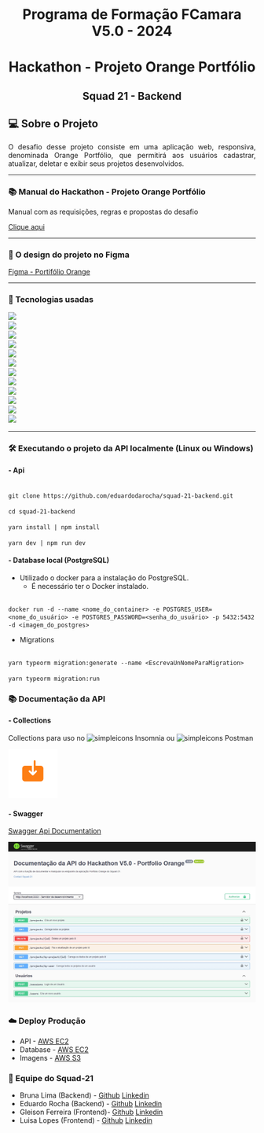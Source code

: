 <div align="center">
 <h1>Programa de Formação FCamara V5.0 - 2024</h1>
 <h1>Hackathon - Projeto Orange Portfólio </h1>
 <h2>Squad 21 -  Backend<h2>
</div>

## 💻 Sobre o Projeto

<p align="justify">O desafio desse projeto consiste em uma aplicação web, responsiva, denominada Orange Portfólio, que permitirá aos usuários cadastrar, atualizar, deletar e exibir seus projetos desenvolvidos.
</p>

---

### 📚 Manual do Hackathon - Projeto Orange Portfólio

<p> Manual com as requisições, regras e propostas do desafio </p>

[Clique aqui](./Manual%20do%20Hackathon%20-%20Programa%20de%20Formação%20Season%205.pdf)

---

### 📐 O design do projeto no Figma

[Figma - Portifólio Orange](https://www.figma.com/file/utDx59m5Opz1lDSN1J4r9I/Desafio---Programa-de-Forma%C3%A7%C3%A3o-5.0?type=design&mode=design&t=upUd2uD97JqrEuYN-0)

---

### 💾 Tecnologias usadas

[<img src = "https://img.shields.io/badge/github-D7D7D7.svg?&style=for-the-badge&logo=github&logoColor=white"><br>](https://github.com/)
<img src = "https://img.shields.io/badge/javascript-black?style=for-the-badge&logo=javascript"><br>
[<img src = "https://img.shields.io/badge/Nodejs-white?style=for-the-badge&logo=nodedotjs">](https://nodejs.org/)<br>
[<img src = "https://img.shields.io/badge/typescript-lightblue?style=for-the-badge&logo=typescript">](https://www.typescriptlang.org/)<br>
[<img src = "https://img.shields.io/badge/express-black?style=for-the-badge&logo=express">](https://expressjs.com/)<br>
[<img src = "https://img.shields.io/badge/swagger-darkgreen?style=for-the-badge&logo=swagger">](https://swagger.io)<br>
[<img src = "https://img.shields.io/badge/PostgreSQL-black?style=for-the-badge&logo=PostgreSQL">](https://www.postgresql.org/)<br>
[<img src = "https://img.shields.io/badge/TypeORM-E83524?style=for-the-badge&logo=typeform">](https://typeorm.io/)<br>
[<img src = "https://img.shields.io/badge/Bcryptjs-black?style=for-the-badge&logo=letsencrypt">](https://www.npmjs.com/package/bcryptjs)<br>
[<img src = "https://img.shields.io/badge/jsonwebtokens-black?style=for-the-badge&logo=jsonwebtokens">](https://www.npmjs.com/package/jsonwebtoken)<br>
[<img src = "https://img.shields.io/badge/AWS-black?style=for-the-badge&logo=amazonaws">](https://aws.amazon.com/pt/)<br>
[<img src = "https://img.shields.io/badge/docker-white?style=for-the-badge&logo=docker">](https://www.docker.com/)<br>

---

### 🛠️ Executando o projeto da API localmente (Linux ou Windows)

#### - Api

````

git clone https://github.com/eduardodarocha/squad-21-backend.git

cd squad-21-backend

yarn install | npm install

yarn dev | npm run dev
````

#### - Database local (PostgreSQL)

- Utilizado o docker para a instalação do PostgreSQL.
  - É necessário ter o Docker instalado.

````

docker run -d --name <nome_do_container> -e POSTGRES_USER=<nome_do_usuário> -e POSTGRES_PASSWORD=<senha_do_usuário> -p 5432:5432 -d <imagem_do_postgres>

````

- Migrations

````

yarn typeorm migration:generate --name <EscrevaUnNomeParaMigration>

yarn typeorm migration:run

````

### 📚 Documentação da API

#### - Collections

<p>Collections para uso no <img src="https://cdn.simpleicons.org/insomnia/purple" height="20" width="20" alt="simpleicons" /> Insomnia ou <img src="https://cdn.simpleicons.org/postman/coral" height="20" width="20" alt="simpleicons" /> Postman</p>

[![alt text](image-3.png)](./collections_proj_portfolio_orange.json)

#### - Swagger

[Swagger Api Documentation](https://api.eduardorocha.dev/api-docs/)

[![Swagger](Swagger.jpg)](https://api.eduardorocha.dev/api-docs/)

### ☁️ Deploy Produção

- API - [AWS EC2](https://aws.amazon.com/pt/ec2/ "Capacidade de computação segura e redimensionável para praticamente qualquer workload")
- Database - [AWS EC2](https://aws.amazon.com/pt/ec2/ "Capacidade de computação segura e redimensionável para praticamente qualquer workload")
- Imagens - [AWS S3](https://aws.amazon.com/pt/s3/ "Armazenamento de objetos construído para armazenar e recuperar qualquer volume de dados de qualquer loca")


### 🚀 Equipe do Squad-21

- Bruna Lima (Backend) - [Github](https://github.com/BruFurtado) [Linkedin](https://www.linkedin.com/in/brunalima)
- Eduardo Rocha (Backend) - [Github](https://github.com/eduardodarocha) [Linkedin](https://www.linkedin.com/in/eduardo-rocha-dev/)
- Gleison Ferreira (Frontend)- [Github](https://github.com/gleisonfernandes) [Linkedin](https://www.linkedin.com/in/gleison-fernandes-da-silva-54b907105/)
- Luisa Lopes (Frontend) - [Github](https://github.com/herlocksholmes1888) [Linkedin](https://www.linkedin.com/in/luisa-frugoli-valente-lopes-b5b533231/)
